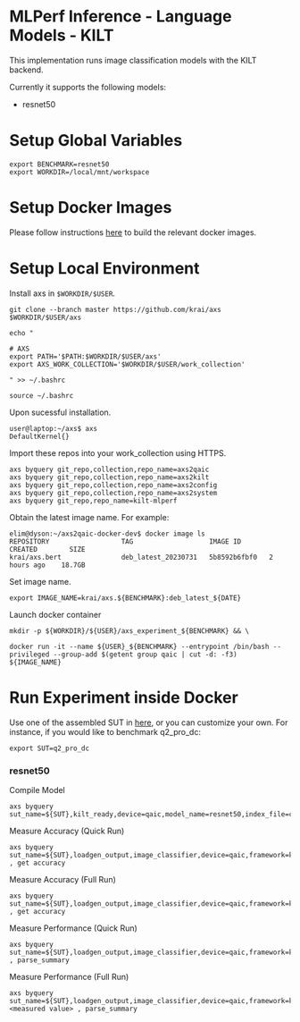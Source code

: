 # MLPerf Inference - Language Models - KILT
This implementation runs image classification models with the KILT backend.

Currently it supports the following models:
- resnet50

# Setup Global Variables
```
export BENCHMARK=resnet50
export WORKDIR=/local/mnt/workspace
```

# Setup Docker Images
Please follow instructions [here](https://github.com/krai/axs2qaic-docker) to build the relevant docker images.

# Setup Local Environment
Install axs in `$WORKDIR/$USER`.
```
git clone --branch master https://github.com/krai/axs $WORKDIR/$USER/axs
```

```
echo "

# AXS
export PATH='$PATH:$WORKDIR/$USER/axs'
export AXS_WORK_COLLECTION='$WORKDIR/$USER/work_collection' 

" >> ~/.bashrc
```

```
source ~/.bashrc
```

Upon sucessful installation.
```
user@laptop:~/axs$ axs
DefaultKernel{}
```

Import these repos into your work_collection using HTTPS.
```
axs byquery git_repo,collection,repo_name=axs2qaic
axs byquery git_repo,collection,repo_name=axs2kilt
axs byquery git_repo,collection,repo_name=axs2config
axs byquery git_repo,collection,repo_name=axs2system
axs byquery git_repo,repo_name=kilt-mlperf
```

Obtain the latest image name. For example:
```
elim@dyson:~/axs2qaic-docker-dev$ docker image ls
REPOSITORY                  TAG                   IMAGE ID       CREATED        SIZE
krai/axs.bert               deb_latest_20230731   5b8592b6fbf0   2 hours ago    18.7GB
```

Set image name.
```
export IMAGE_NAME=krai/axs.${BENCHMARK}:deb_latest_${DATE}
```

Launch docker container
```
mkdir -p ${WORKDIR}/${USER}/axs_experiment_${BENCHMARK} && \

docker run -it --name ${USER}_${BENCHMARK} --entrypoint /bin/bash --privileged --group-add $(getent group qaic | cut -d: -f3) ${IMAGE_NAME}
```


# Run Experiment inside Docker
Use one of the assembled SUT in [here](https://github.com/krai/axs2config), or you can customize your own. For instance, if you would like to benchmark q2_pro_dc:
```
export SUT=q2_pro_dc
```

### resnet50

Compile Model
```
axs byquery sut_name=${SUT},kilt_ready,device=qaic,model_name=resnet50,index_file=cal_image_list_option_1.txt,loadgen_scenario=Offline
```

Measure Accuracy (Quick Run) 
```
axs byquery sut_name=${SUT},loadgen_output,image_classifier,device=qaic,framework=kilt,model_name=resnet50,loadgen_mode=AccuracyOnly,loadgen_scenario=Offline,loadgen_dataset_size=20,set_device_id=0 , get accuracy
```

Measure Accuracy (Full Run) 
```
axs byquery sut_name=${SUT},loadgen_output,image_classifier,device=qaic,framework=kilt,model_name=resnet50,loadgen_mode=AccuracyOnly,loadgen_scenario=Offline , get accuracy
```

Measure Performance (Quick Run)
```
axs byquery sut_name=${SUT},loadgen_output,image_classifier,device=qaic,framework=kilt,model_name=resnet50,loadgen_mode=PerformanceOnly,loadgen_target_qps=1,loadgen_scenario=Offline,loadgen_dataset_size=20 , parse_summary
```

Measure Performance (Full Run)
```
axs byquery sut_name=${SUT},loadgen_output,image_classifier,device=qaic,framework=kilt,model_name=resnet50,loadgen_mode=PerformanceOnly,loadgen_scenario=Offline,loadgen_target_qps=<measured value> , parse_summary
```